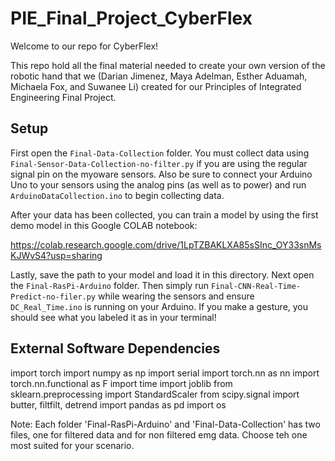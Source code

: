 # PIE_Final_Project_CyberFlex
Welcome to our repo for CyberFlex!

This repo hold all the final material needed to create your own version of the robotic hand that we (Darian Jimenez, Maya Adelman, Esther Aduamah, Michaela Fox, and Suwanee Li) created for our Principles of Integrated Engineering Final Project.

## Setup
First open the `Final-Data-Collection` folder. You must collect data using `Final-Sensor-Data-Collection-no-filter.py` if you are using the regular signal pin on the myoware sensors. Also be sure to connect your Arduino Uno to your sensors using the analog pins (as well as to power) and run `ArduinoDataCollection.ino` to begin collecting data.

After your data has been collected, you can train a model by using the first demo model in this Google COLAB notebook: 

https://colab.research.google.com/drive/1LpTZBAKLXA85sSInc_OY33snMsKJWvS4?usp=sharing

Lastly, save the path to your model and load it in this directory. Next open the `Final-RasPi-Arduino` folder. Then simply run `Final-CNN-Real-Time-Predict-no-filer.py` while wearing the sensors and ensure `DC_Real_Time.ino` is running on your Arduino. If you make a gesture, you should see what you labeled it as in your terminal!


## External Software Dependencies
import torch
import numpy as np
import serial
import torch.nn as nn
import torch.nn.functional as F
import time
import joblib
from sklearn.preprocessing import StandardScaler
from scipy.signal import butter, filtfilt, detrend
import pandas as pd
import os

Note: Each folder 'Final-RasPi-Arduino' and 'Final-Data-Collection' has two files, one for filtered data and for non filtered emg data. Choose teh one most suited for your scenario.
